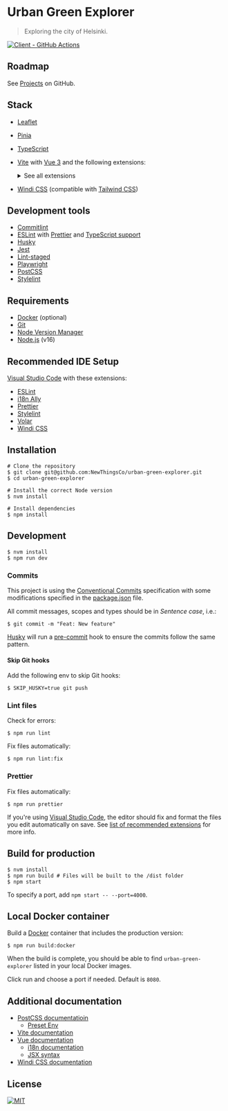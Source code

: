 # Urban Green Explorer

> Exploring the city of Helsinki.

[![Client - GitHub Actions][client-badge]][client-logs]

## Roadmap

See [Projects][roadmap] on GitHub.

## Stack

- [Leaflet][leaflet]
- [Pinia][pinia]
- [TypeScript][typescript]
- [Vite][vite] with [Vue 3][vue] and the following extensions:

  <details>
  <summary>See all extensions</summary>

  - [Local SSL support][vite-plugin-mkcert]
  - [Vite SVG loader][vite-svg-loader]
  - [Vue i18n][vue-i18n]
  - [Vue Router][vue-router]

  </details>

- [Windi CSS][windi-css] (compatible with [Tailwind CSS][tailwind-css])

## Development tools

- [Commitlint][commitlint]
- [ESLint][eslint] with [Prettier][prettier] and [TypeScript support][eslint-ts]
- [Husky][husky]
- [Jest][jest]
- [Lint-staged][lint-staged]
- [Playwright][playwright]
- [PostCSS][postcss]
- [Stylelint][stylelint]

## Requirements

- [Docker][docker] (optional)
- [Git][git]
- [Node Version Manager][nvm]
- [Node.js][node] (v16)

## Recommended IDE Setup

[Visual Studio Code][vscode] with these extensions:

- [ESLint][vscode-eslint]
- [i18n Ally][vscode-i18n-ally]
- [Prettier][vscode-prettier]
- [Stylelint][vscode-stylelint]
- [Volar][vscode-volar]
- [Windi CSS][vscode-windi-css]

## Installation

```shell
# Clone the repository
$ git clone git@github.com:NewThingsCo/urban-green-explorer.git
$ cd urban-green-explorer

# Install the correct Node version
$ nvm install

# Install dependencies
$ npm install
```

## Development

```shell
$ nvm install
$ npm run dev
```

### Commits

This project is using the [Conventional Commits][conventional-commits] specification with some modifications specified in the [package.json](./package.json) file.

All commit messages, scopes and types should be in _Sentence case_, i.e.:

```shell
$ git commit -m "Feat: New feature"
```

[Husky][husky] will run a [pre-commit](./.husky/pre-commit) hook to ensure the commits follow the same pattern.

#### Skip Git hooks

Add the following env to skip Git hooks:

```shell
$ SKIP_HUSKY=true git push
```

### Lint files

Check for errors:

```shell
$ npm run lint
```

Fix files automatically:

```shell
$ npm run lint:fix
```

### Prettier

Fix files automatically:

```shell
$ npm run prettier
```

If you're using [Visual Studio Code][vscode], the editor should fix and format the files you edit automatically on save. See [list of recommended extensions](#recommended-ide-setup) for more info.

## Build for production

```shell
$ nvm install
$ npm run build # Files will be built to the /dist folder
$ npm start
```

To specify a port, add `npm start -- --port=4000`.

[vscode]: https://code.visualstudio.com/

## Local Docker container

Build a [Docker][docker] container that includes the production version:

```shell
$ npm run build:docker
```

When the build is complete, you should be able to find `urban-green-explorer` listed in your local Docker images.

Click run and choose a port if needed. Default is `8080`.

## Additional documentation

- [PostCSS documentatioin][postcss-docs]
  - [Preset Env][postcss-preset-env]
- [Vite documentation][vite-docs]
- [Vue documentation][vue-docs]
  - [i18n documentation][vue-i18n-docs]
  - [JSX syntax][vue-jsx-next]
- [Windi CSS documentation][windi-css-docs]

## License

[![MIT][mit-badge]][license]

[client-badge]: https://github.com/NewThingsCo/contentful-vue/workflows/Client/badge.svg
[client-logs]: https://github.com/NewThingsCo/contentful-vue/actions/workflows/client.yml
[commitlint]: https://commitlint.js.org/
[conventional-commits]: https://www.conventionalcommits.org/
[docker]: https://www.docker.com/
[eslint-ts]: https://www.npmjs.com/package/@typescript-eslint/eslint-plugin
[eslint]: https://eslint.org/
[git]: https://git-scm.com
[husky]: https://typicode.github.io/husky/
[jest]: https://jestjs.io/
[leaflet]: https://leafletjs.com/
[license]: ./LICENSE.md
[lint-staged]: https://www.npmjs.com/package/lint-staged
[mit-badge]: https://img.shields.io/badge/license-MIT-green.svg
[node-version]: https://img.shields.io/badge/Node-v16-brightgreen.svg
[node]: https://nodejs.org/en
[nvm]: https://github.com/nvm-sh/nvm
[pinia]: https://pinia.esm.dev/
[playwright]: https://playwright.dev/
[postcss-docs]: https://github.com/postcss/postcss
[postcss-preset-env]: https://preset-env.cssdb.org/
[postcss]: https://postcss.org/
[prettier]: https://prettier.io/
[pretty-quick]: https://www.npmjs.com/package/pretty-quick
[roadmap]: https://github.com/NewThingsCo/urban-green-explorer/projects/2
[stylelint]: https://stylelint.io/
[tailwind-css]: https://tailwindcss.com/
[typescript]: https://www.typescriptlang.org/
[vite-docs]: https://vitejs.dev/guide/
[vite-plugin-mkcert]: https://www.npmjs.com/package/vite-plugin-mkcert
[vite-svg-loader]: https://www.npmjs.com/package/vite-svg-loader
[vite]: https://vitejs.dev/
[vscode-eslint]: https://marketplace.visualstudio.com/items?itemName=dbaeumer.vscode-eslint
[vscode-i18n-ally]: https://marketplace.visualstudio.com/items?itemName=lokalise.i18n-ally
[vscode-prettier]: https://marketplace.visualstudio.com/items?itemName=esbenp.prettier-vscode
[vscode-stylelint]: https://marketplace.visualstudio.com/items?itemName=stylelint.vscode-stylelint
[vscode-volar]: https://marketplace.visualstudio.com/items?itemName=johnsoncodehk.volar
[vscode-windi-css]: https://marketplace.visualstudio.com/items?itemName=voorjaar.windicss-intellisense
[vscode]: https://code.visualstudio.com/
[vue-docs]: https://v3.vuejs.org/guide/introduction.html
[vue-i18n-docs]: https://vue-i18n.intlify.dev/introduction.html
[vue-i18n]: https://vue-i18n.intlify.dev/
[vue-jsx-next]: https://github.com/vuejs/jsx-next
[vue-router]: https://router.vuejs.org/
[vue]: https://v3.vuejs.org/
[windi-css-docs]: https://windicss.org/guide/
[windi-css]: https://windicss.org/
